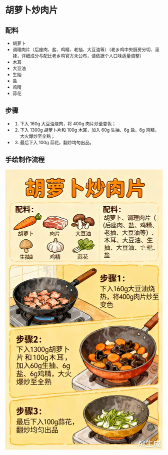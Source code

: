 # 胡萝卜炒肉片

## 配料
- 胡萝卜
- 调理肉片（后座肉、盐、鸡精、老抽、大豆油等）（老乡鸡中央厨房分切、滚揉，详细成分与配比老乡鸡官方未公布，请依据个人口味适量调整）
- 木耳
- 大豆油
- 生抽
- 盐
- 鸡精
- 蒜花

## 步骤
- 1. 下入 160g 大豆油烧肉，将 400g 肉片炒至变色；
- 2. 下入 1300g 胡萝卜片和 100g 木耳，加入 60g 生抽、6g 盐、6g 鸡精，大火爆炒至全熟；
- 3. 最后下入 100g 蒜花，翻炒均匀出品。

## 手绘制作流程

![手绘制作流程](../images/炒菜/胡萝卜炒肉片.jpg)
